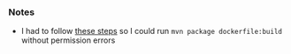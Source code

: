 ### Notes

- I had to follow [these steps](https://randini-senanayake.medium.com/docker-maven-build-problem-unix-localhost-80-permission-denied-a16f633c441a)
so I could run ```mvn package dockerfile:build``` without permission errors
